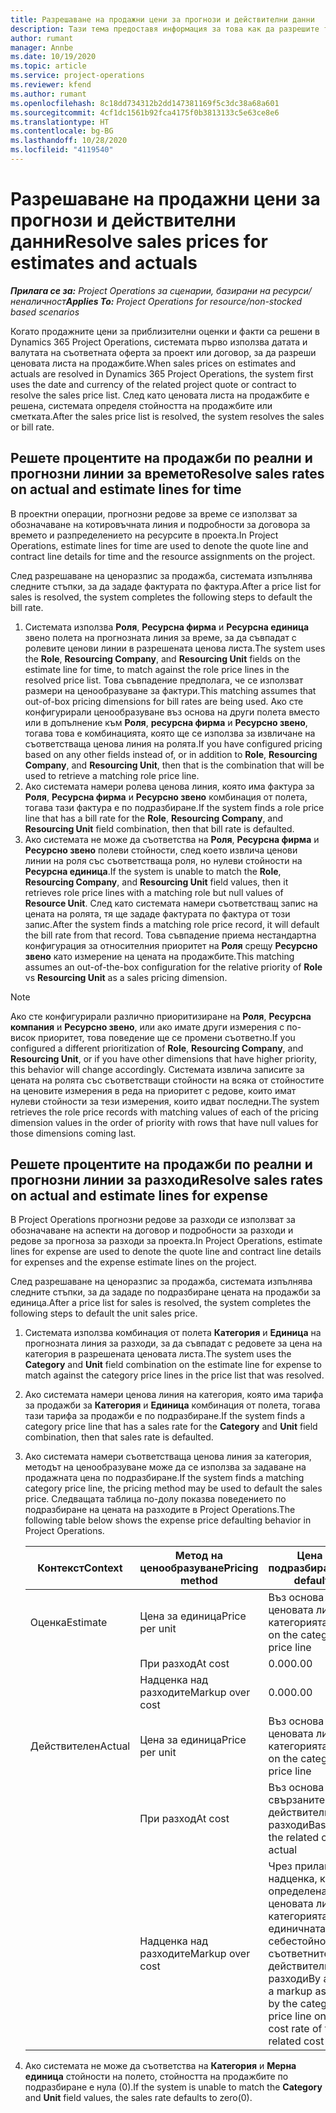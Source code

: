 ```yaml
---
title: Разрешаване на продажни цени за прогнози и действителни данни
description: Тази тема предоставя информация за това как да разрешите тарифите на продажби за прогнози и действителни данни.
author: rumant
manager: Annbe
ms.date: 10/19/2020
ms.topic: article
ms.service: project-operations
ms.reviewer: kfend
ms.author: rumant
ms.openlocfilehash: 8c18dd734312b2dd147381169f5c3dc38a68a601
ms.sourcegitcommit: 4cf1dc1561b92fca4175f0b3813133c5e63ce8e6
ms.translationtype: HT
ms.contentlocale: bg-BG
ms.lasthandoff: 10/28/2020
ms.locfileid: "4119540"
---
```

# <a name="resolve-sales-prices-for-estimates-and-actuals"></a><span data-ttu-id="9704a-103">Разрешаване на продажни цени за прогнози и действителни данни</span><span class="sxs-lookup"><span data-stu-id="9704a-103">Resolve sales prices for estimates and actuals</span></span>

<span data-ttu-id="9704a-104">_**Прилага се за:** Project Operations за сценарии, базирани на ресурси/неналичност_</span><span class="sxs-lookup"><span data-stu-id="9704a-104">_**Applies To:** Project Operations for resource/non-stocked based scenarios_</span></span>

<span data-ttu-id="9704a-105">Когато продажните цени за приблизителни оценки и факти са решени в Dynamics 365 Project Operations, системата първо използва датата и валутата на съответната оферта за проект или договор, за да разреши ценовата листа на продажбите.</span><span class="sxs-lookup"><span data-stu-id="9704a-105">When sales prices on estimates and actuals are resolved in Dynamics 365 Project Operations, the system first uses the date and currency of the related project quote or contract to resolve the sales price list.</span></span> <span data-ttu-id="9704a-106">След като ценовата листа на продажбите е решена, системата определя стойността на продажбите или сметката.</span><span class="sxs-lookup"><span data-stu-id="9704a-106">After the sales price list is resolved, the system resolves the sales or bill rate.</span></span>

## <a name="resolve-sales-rates-on-actual-and-estimate-lines-for-time"></a><span data-ttu-id="9704a-107">Решете процентите на продажби по реални и прогнозни линии за времето</span><span class="sxs-lookup"><span data-stu-id="9704a-107">Resolve sales rates on actual and estimate lines for time</span></span>

<span data-ttu-id="9704a-108">В проектни операции, прогнозни редове за време се използват за обозначаване на котировъчната линия и подробности за договора за времето и разпределението на ресурсите в проекта.</span><span class="sxs-lookup"><span data-stu-id="9704a-108">In Project Operations, estimate lines for time are used to denote the quote line and contract line details for time and the resource assignments on the project.</span></span>

<span data-ttu-id="9704a-109">След разрешаване на ценоразпис за продажба, системата изпълнява следните стъпки, за да зададе фактурата по фактура.</span><span class="sxs-lookup"><span data-stu-id="9704a-109">After a price list for sales is resolved, the system completes the following steps to default the bill rate.</span></span>

1. <span data-ttu-id="9704a-110">Системата използва **Роля**, **Ресурсна фирма** и **Ресурсна единица** звено полета на прогнозната линия за време, за да съвпадат с ролевите ценови линии в разрешената ценова листа.</span><span class="sxs-lookup"><span data-stu-id="9704a-110">The system uses the **Role**, **Resourcing Company**, and **Resourcing Unit** fields on the estimate line for time, to match against the role price lines in the resolved price list.</span></span> <span data-ttu-id="9704a-111">Това съвпадение предполага, че се използват размери на ценообразуване за фактури.</span><span class="sxs-lookup"><span data-stu-id="9704a-111">This matching assumes that out-of-box pricing dimensions for bill rates are being used.</span></span> <span data-ttu-id="9704a-112">Ако сте конфигурирали ценообразуване въз основа на други полета вместо или в допълнение към **Роля**, **ресурсна фирма** и **Ресурсно звено**, тогава това е комбинацията, която ще се използва за извличане на съответстваща ценова линия на ролята.</span><span class="sxs-lookup"><span data-stu-id="9704a-112">If you have configured pricing based on any other fields instead of, or in addition to **Role**, **Resourcing Company**, and **Resourcing Unit**, then that is the combination that will be used to retrieve a matching role price line.</span></span>
2. <span data-ttu-id="9704a-113">Ако системата намери ролева ценова линия, която има фактура за **Роля**, **Ресурсна фирма** и **Ресурсно звено** комбинация от полета, тогава тази фактура е по подразбиране.</span><span class="sxs-lookup"><span data-stu-id="9704a-113">If the system finds a role price line that has a bill rate for the **Role**, **Resourcing Company**, and **Resourcing Unit** field combination, then that bill rate is defaulted.</span></span>
3. <span data-ttu-id="9704a-114">Ако системата не може да съответства на **Роля**, **Ресурсна фирма** и **Ресурсно звено** полеви стойности, след което извлича ценови линии на роля със съответстваща роля, но нулеви стойности на **Ресурсна единица**.</span><span class="sxs-lookup"><span data-stu-id="9704a-114">If the system is unable to match the **Role**, **Resourcing Company**, and **Resourcing Unit** field values, then it retrieves role price lines with a matching role but null values of **Resource Unit**.</span></span> <span data-ttu-id="9704a-115">След като системата намери съответстващ запис на цената на ролята, тя ще зададе фактурата по фактура от този запис.</span><span class="sxs-lookup"><span data-stu-id="9704a-115">After the system finds a matching role price record, it will default the bill rate from that record.</span></span> <span data-ttu-id="9704a-116">Това съвпадение приема нестандартна конфигурация за относителния приоритет на **Роля** срещу **Ресурсно звено** като измерение на цената на продажбите.</span><span class="sxs-lookup"><span data-stu-id="9704a-116">This matching assumes an out-of-the-box configuration for the relative priority of **Role** vs **Resourcing Unit** as a sales pricing dimension.</span></span>

> [!NOTE]
> <span data-ttu-id="9704a-117">Ако сте конфигурирали различно приоритизиране на **Роля**, **Ресурсна компания** и **Ресурсно звено**, или ако имате други измерения с по-висок приоритет, това поведение ще се промени съответно.</span><span class="sxs-lookup"><span data-stu-id="9704a-117">If you configured a different prioritization of **Role**, **Resourcing Company**, and **Resourcing Unit**, or if you have other dimensions that have higher priority, this behavior will change accordingly.</span></span> <span data-ttu-id="9704a-118">Системата извлича записите за цената на ролята със съответстващи стойности на всяка от стойностите на ценовите измерения в реда на приоритет с редове, които имат нулеви стойности за тези измерения, които идват последни.</span><span class="sxs-lookup"><span data-stu-id="9704a-118">The system retrieves the role price records with matching values of each of the pricing dimension values in the order of priority with rows that have null values for those dimensions coming last.</span></span>

## <a name="resolve-sales-rates-on-actual-and-estimate-lines-for-expense"></a><span data-ttu-id="9704a-119">Решете процентите на продажби по реални и прогнозни линии за разходи</span><span class="sxs-lookup"><span data-stu-id="9704a-119">Resolve sales rates on actual and estimate lines for expense</span></span>

<span data-ttu-id="9704a-120">В Project Operations прогнозни редове за разходи се използват за обозначаване на аспекти на договор и подробности за разходи и редове за прогноза за разходи за проекта.</span><span class="sxs-lookup"><span data-stu-id="9704a-120">In Project Operations, estimate lines for expense are used to denote the quote line and contract line details for expenses and the expense estimate lines on the project.</span></span>

<span data-ttu-id="9704a-121">След разрешаване на ценоразпис за продажба, системата изпълнява следните стъпки, за да зададе по подразбиране цената на продажби за единица.</span><span class="sxs-lookup"><span data-stu-id="9704a-121">After a price list for sales is resolved, the system completes the following steps to default the unit sales price.</span></span>

1. <span data-ttu-id="9704a-122">Системата използва комбинация от полета **Категория** и **Единица** на прогнозната линия за разходи, за да съвпадат с редовете за цена на категория в разрешената ценовата листа.</span><span class="sxs-lookup"><span data-stu-id="9704a-122">The system uses the **Category** and **Unit** field combination on the estimate line for expense to match against the category price lines in the price list that was resolved.</span></span>
2. <span data-ttu-id="9704a-123">Ако системата намери ценова линия на категория, която има тарифа за продажби за **Категория** и **Единица** комбинация от полета, тогава тази тарифа за продажби е по подразбиране.</span><span class="sxs-lookup"><span data-stu-id="9704a-123">If the system finds a category price line that has a sales rate for the **Category** and **Unit** field combination, then that sales rate is defaulted.</span></span>
3. <span data-ttu-id="9704a-124">Ако системата намери съответстваща ценова линия за категория, методът на ценообразуване може да се използва за задаване на продажната цена по подразбиране.</span><span class="sxs-lookup"><span data-stu-id="9704a-124">If the system finds a matching category price line, the pricing method may be used to default the sales price.</span></span> <span data-ttu-id="9704a-125">Следващата таблица по-долу показва поведението по подразбиране на цената на разходите в Project Operations.</span><span class="sxs-lookup"><span data-stu-id="9704a-125">The following table below shows the expense price defaulting behavior in Project Operations.</span></span>

    | <span data-ttu-id="9704a-126">Контекст</span><span class="sxs-lookup"><span data-stu-id="9704a-126">Context</span></span> | <span data-ttu-id="9704a-127">Метод на ценообразуване</span><span class="sxs-lookup"><span data-stu-id="9704a-127">Pricing method</span></span> | <span data-ttu-id="9704a-128">Цена по подразбиране</span><span class="sxs-lookup"><span data-stu-id="9704a-128">Price defaulted</span></span> |
    | --- | --- | --- |
    | <span data-ttu-id="9704a-129">Оценка</span><span class="sxs-lookup"><span data-stu-id="9704a-129">Estimate</span></span> | <span data-ttu-id="9704a-130">Цена за единица</span><span class="sxs-lookup"><span data-stu-id="9704a-130">Price per unit</span></span> | <span data-ttu-id="9704a-131">Въз основа на ценовата линия на категорията</span><span class="sxs-lookup"><span data-stu-id="9704a-131">Based on the category price line</span></span> |
    | &nbsp; | <span data-ttu-id="9704a-132">При разход</span><span class="sxs-lookup"><span data-stu-id="9704a-132">At cost</span></span> | <span data-ttu-id="9704a-133">0.00</span><span class="sxs-lookup"><span data-stu-id="9704a-133">0.00</span></span> |
    | &nbsp; | <span data-ttu-id="9704a-134">Надценка над разходите</span><span class="sxs-lookup"><span data-stu-id="9704a-134">Markup over cost</span></span> | <span data-ttu-id="9704a-135">0.00</span><span class="sxs-lookup"><span data-stu-id="9704a-135">0.00</span></span> |
    | <span data-ttu-id="9704a-136">Действителен</span><span class="sxs-lookup"><span data-stu-id="9704a-136">Actual</span></span> | <span data-ttu-id="9704a-137">Цена за единица</span><span class="sxs-lookup"><span data-stu-id="9704a-137">Price per unit</span></span> | <span data-ttu-id="9704a-138">Въз основа на ценовата линия на категорията</span><span class="sxs-lookup"><span data-stu-id="9704a-138">Based on the category price line</span></span> |
    | &nbsp; | <span data-ttu-id="9704a-139">При разход</span><span class="sxs-lookup"><span data-stu-id="9704a-139">At cost</span></span> | <span data-ttu-id="9704a-140">Въз основа на свързаните действителни разходи</span><span class="sxs-lookup"><span data-stu-id="9704a-140">Based on the related cost actual</span></span> |
    | &nbsp; | <span data-ttu-id="9704a-141">Надценка над разходите</span><span class="sxs-lookup"><span data-stu-id="9704a-141">Markup over cost</span></span> | <span data-ttu-id="9704a-142">Чрез прилагане на надценка, както е определена от ценовата линия на категорията, върху единичната себестойност на съответните действителни разходи</span><span class="sxs-lookup"><span data-stu-id="9704a-142">By applying a markup as defined by the category price line on the unit cost rate of the related cost actual</span></span> |

4. <span data-ttu-id="9704a-143">Ако системата не може да съответства на **Категория** и **Мерна единица** стойности на полето, стойността на продажбите по подразбиране е нула (0).</span><span class="sxs-lookup"><span data-stu-id="9704a-143">If the system is unable to match the **Category** and **Unit** field values, the sales rate defaults to zero(0).</span></span>
